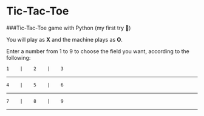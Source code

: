 # Tic-Tac-Toe
###Tic-Tac-Toe game with Python (my first try 🤩)

You will play as **X** and the machine plays as **O**.

Enter a number from 1 to 9 to choose the field you want, according to the following:

    1    |    2    |    3    
 ---------------
    4    |    5    |    6  
 ---------------
    7    |    8    |    9  
 ---------------
  
